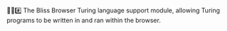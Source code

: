 🌳️🌐️#️⃣️ The Bliss Browser Turing language support module, allowing Turing programs to be written in and ran within the browser.
